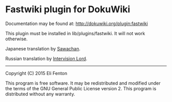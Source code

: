 # Fastwiki plugin for DokuWiki

Documentation may be found at: http://dokuwiki.org/plugin:fastwiki

This plugin must be installed in lib/plugins/fastwiki. It will not work otherwise.


Japanese translation by [Sawachan](https://github.com/sawachan).

Russian translation by [Intervision Lord](https://github.com/intervisionlord).

----
Copyright (C) 2015 Eli Fenton

This program is free software. It may be redistributed and modified under the
terms of the GNU General Public License version 2. This program is distributed without
any warranty.
